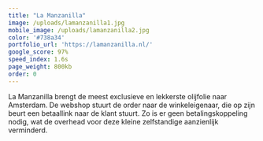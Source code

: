 ```yaml
---
title: "La Manzanilla"
image: /uploads/lamanzanilla1.jpg
mobile_image: /uploads/lamanzanilla2.jpg
color: '#738a34'
portfolio_url: 'https://lamanzanilla.nl/'
google_score: 97%
speed_index: 1.6s
page_weight: 800kb
order: 0
---
```


La Manzanilla brengt de meest exclusieve en lekkerste olijfolie naar Amsterdam. De webshop stuurt de order naar de winkeleigenaar, die op zijn beurt een betaallink naar de klant stuurt. Zo is er geen betalingskoppeling nodig, wat de overhead voor deze kleine zelfstandige aanzienlijk verminderd.
